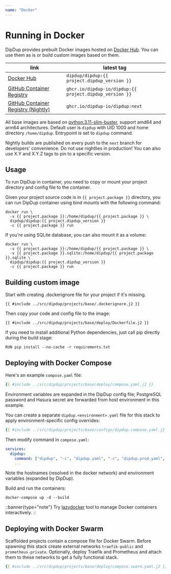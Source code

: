 ```yaml
---
name: "Docker"
---
```


# Running in Docker

DipDup provides prebuilt Docker images hosted on [Docker Hub](https://hub.docker.com/r/dipdup/dipdup). You can use them as is or build custom images based on them.

| link                                                                                             | latest tag                                                     |
| ------------------------------------------------------------------------------------------------ | ------------------------------------------------------- |
| [Docker Hub](https://hub.docker.com/r/dipdup/dipdup)                                             | `dipdup/dipdup:{{ project.dipdup_version }}`            |
| [GitHub Container Registry](https://github.com/dipdup-io/dipdup/pkgs/container/dipdup)           | `ghcr.io/dipdup-io/dipdup:{{ project.dipdup_version }}` |
| [GitHub Container Registry (Nightly)](https://github.com/dipdup-io/dipdup/pkgs/container/dipdup) | `ghcr.io/dipdup-io/dipdup:next`                         |

All base images are based on [python:3.11-slim-buster](https://hub.docker.com/_/python/tags?name=3.11-slim-buster), support amd64 and arm64 architectures. Default user is `dipdup` with UID 1000 and home directory `/home/dipdup`. Entrypoint is set to `dipdup` command.

Nightly builds are published on every push to the `next` branch for developers' convenience. Do not use nightlies in production! You can also use X.Y and X.Y.Z tags to pin to a specific version.

## Usage

To run DipDup in container, you need to copy or mount your project directory and config file to the container.

Given your project source code is in `{{ project.package }}` directory, you can run DipDup container using bind mounts with the following command:

```shell [Terminal]
docker run \
  -v {{ project.package }}:/home/dipdup/{{ project.package }} \
  dipdup/dipdup:{{ project.dipdup_version }}
  -c {{ project.package }} run
```

If you're using SQLite database, you can also mount it as a volume:

```shell [Terminal]
docker run \
  -v {{ project.package }}:/home/dipdup/{{ project.package }} \
  -v {{ project.package }}.sqlite:/home/dipdup/{{ project.package }}.sqlite \
  dipdup/dipdup:{{ project.dipdup_version }}
  -c {{ project.package }} run
```

## Building custom image

Start with creating .dockerignore file for your project if it's missing.

```shell [.dockerignore]
{{ #include ../src/dipdup/projects/base/.dockerignore.j2 }}
```

Then copy your code and config file to the image:

```docker [deploy/Dockerfile]
{{ #include ../src/dipdup/projects/base/deploy/Dockerfile.j2 }}
```

If you need to install additional Python dependencies, just call pip directly during the build stage:

```docker [deploy/Dockerfile]
RUN pip install --no-cache -r requirements.txt
```

## Deploying with Docker Compose

Here's an example `compose.yaml` file:

```yaml [deploy/compose.yaml]
{{ #include ../src/dipdup/projects/base/deploy/compose.yaml.j2 }}
```

Environment variables are expanded in the DipDup config file; PostgreSQL password and Hasura secret are forwarded from host environment in this example.

You can create a separate `dipdup.<environment>.yaml` file for this stack to apply environment-specific config overrides:

```yaml [configs/dipdup.compose.yaml]
{{ #include ../src/dipdup/projects/base/configs/dipdup.compose.yaml.j2 }}
```

Then modify command in `compose.yaml`:

```yaml [deploy/compose.yaml]
services:
  dipdup:
    command: ["dipdup", "-c", "dipdup.yaml", "-c", "dipdup.prod.yaml", "run"]
    ...
```

Note the hostnames (resolved in the docker network) and environment variables (expanded by DipDup).

Build and run the containers:

```shell [Terminal]
docker-compose up -d --build
```

::banner{type="note"}
Try [lazydocker](https://github.com/jesseduffield/lazydocker) tool to manage Docker containers interactively.
::

## Deploying with Docker Swarm

Scaffolded projects contain a compose file for Docker Swarm. Before spawning this stack create external networks `traefik-public` and `prometheus-private`. Optionally, deploy Traefik and Prometheus and attach them to these networks to get a fully functional stack.

```yaml [deploy/compose.swarm.yaml]
{{ #include ../src/dipdup/projects/base/deploy/compose.swarm.yaml.j2 }}
```
